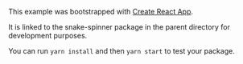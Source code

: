 This example was bootstrapped with [Create React App](https://github.com/facebook/create-react-app).

It is linked to the snake-spinner package in the parent directory for development purposes.

You can run `yarn install` and then `yarn start` to test your package.
